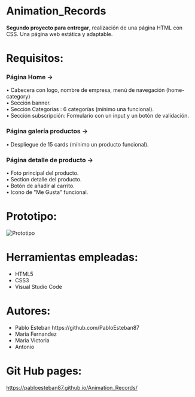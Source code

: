 # Animation_Records
<b>Segundo proyecto para entregar</b>, realización de una página HTML con CSS. Una página web estática y adaptable.

# Requisitos:
<h3>Página Home -></h3>
  •	Cabecera con logo, nombre de empresa, menú de navegación (home-category) <br>
  •	Sección banner. <br>
  •	Sección Categorías : 6 categorías (mínimo una funcional). <br>
  •	Sección subscripción: Formulario con un input y un botón de validación. <br> 
  <h3>Página galería productos -></h3>
  •	Despliegue de 15 cards (mínimo un producto funcional). <br> 
  <h3>Página detalle de producto -></h3>
  •	Foto principal del producto. <br> 
  •	Section detalle del producto. <br> 
  •	Botón de añadir al carrito. <br> 
  •	Icono de "Me Gusta" funcional. <br> 

# Prototipo:
![Prototipo](https://github.com/PabloEsteban87/Animation_Records/assets/133370570/47bfcf38-e5ed-4d88-8bc3-64203a49d138)

# Herramientas empleadas:
<ul>
  <li> HTML5 </li>
  <li> CSS3 </li>
  <li> Visual Studio Code </li>
  </ul>

# Autores:
<ul>
  <li>Pablo Esteban https://github.com/PabloEsteban87  </li>
  <li>Maria Fernandez</li>
  <li>Maria Victoria</li>
  <li>Antonio</li>
  </ul>

# Git Hub pages: 
  https://pabloesteban87.github.io/Animation_Records/

  
